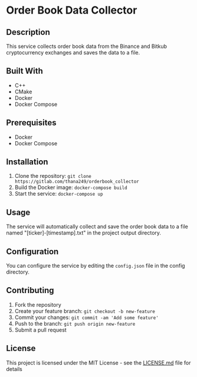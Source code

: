 # Order Book Data Collector

## Description
This service collects order book data from the Binance and Bitkub cryptocurrency exchanges and saves the data to a file.

## Built With
- C++
- CMake
- Docker
- Docker Compose

## Prerequisites
- Docker
- Docker Compose

## Installation
1. Clone the repository: `git clone https://gitlab.com/thana249/orderbook_collector`
2. Build the Docker image: `docker-compose build`
3. Start the service: `docker-compose up`

## Usage
The service will automatically collect and save the order book data to a file named "[ticker]-[timestamp].txt" in the project output directory.

## Configuration
You can configure the service by editing the `config.json` file in the config directory.

## Contributing
1. Fork the repository
2. Create your feature branch: `git checkout -b new-feature`
3. Commit your changes: `git commit -am 'Add some feature'`
4. Push to the branch: `git push origin new-feature`
5. Submit a pull request

## License
This project is licensed under the MIT License - see the [LICENSE.md](LICENSE.md) file for details
